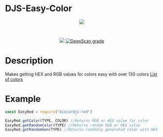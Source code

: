 # DJS-Easy-Color
<div align="center">
  <p>
<a href="https://nodei.co/npm/discordjs-red/"><img src="https://nodei.co/npm/discordjs-red.png">
</p>
    <br />
    <p>
<a href="https://github.com/angouthdev/discordjs-red"><img src="https://badge.fury.io/js/djs-red.svg" /></a>
<a href="https://deepscan.io/dashboard#view=project&tid=10962&pid=17363&bid=395840"><img src="https://deepscan.io/api/teams/10962/projects/17363/branches/395840/badge/grade.svg" alt="DeepScan grade"></a>
  </p>
</div>

# Description
Makes getting HEX and RGB values for colors easy with over 130 colors
[List of colors](https://github.com/angouthdev/discordjs-red/blob/master/test/colors.txt) 
# Example
```javascript
const EasyRed = require("discordjs-red")

EasyRed.getColor(TYPE, COLOR) //Returns RGB or HEX value for color
EasyRed.getRandomColor(TYPE) //Returns random RGB or HEX value
EasyRed.getRandomGen(TYPE) //Returns randomly generated color with HEX or RGB value
```
